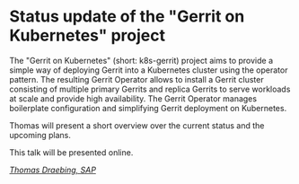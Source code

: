 # Status update of the "Gerrit on Kubernetes" project

The "Gerrit on Kubernetes" (short: k8s-gerrit) project aims to provide a simple
way of deploying Gerrit into a Kubernetes cluster using the operator pattern.
The resulting Gerrit Operator allows to install a Gerrit cluster consisting of
multiple primary Gerrits and replica Gerrits to serve workloads at scale and
provide high availability. The Gerrit Operator manages boilerplate configuration
and simplifying Gerrit deployment on Kubernetes.

Thomas will present a short overview over the current status and the upcoming
plans.

This talk will be presented online.

*[Thomas Draebing, SAP](../speakers.md#tdraebing)*

